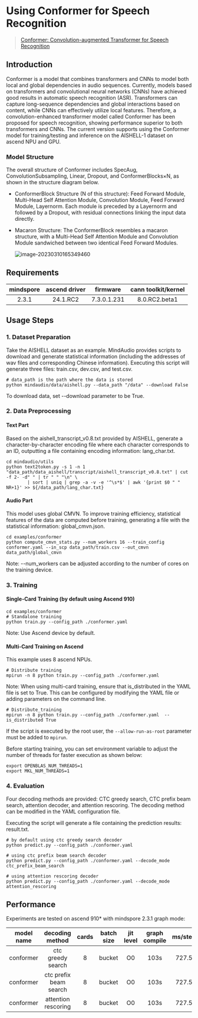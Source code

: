 # Using Conformer for Speech Recognition

> [Conformer: Convolution-augmented Transformer for Speech Recognition](https://arxiv.org/abs/2005.08100)

## Introduction

Conformer is a model that combines transformers and CNNs to model both local and global dependencies in audio sequences. Currently, models based on transformers and convolutional neural networks (CNNs) have achieved good results in automatic speech recognition (ASR). Transformers can capture long-sequence dependencies and global interactions based on content, while CNNs can effectively utilize local features. Therefore, a convolution-enhanced transformer model called Conformer has been proposed for speech recognition, showing performance superior to both transformers and CNNs. The current version supports using the Conformer model for training/testing and inference on the AISHELL-1 dataset on ascend NPU and GPU.

### Model Structure

The overall structure of Conformer includes SpecAug, ConvolutionSubsampling, Linear, Dropout, and ConformerBlocks×N, as shown in the structure diagram below.

- ConformerBlock Structure (N of this structure): Feed Forward Module, Multi-Head Self Attention Module, Convolution Module, Feed Forward Module, Layernorm. Each module is preceded by a Layernorm and followed by a Dropout, with residual connections linking the input data directly.

- Macaron Structure: The ConformerBlock resembles a macaron structure, with a Multi-Head Self Attention Module and Convolution Module sandwiched between two identical Feed Forward Modules.

  ![image-20230310165349460](https://raw.githubusercontent.com/mindspore-lab/mindaudio/main/tests/result/conformer.png)

## Requirements
| mindspore     |   ascend driver        | firmware     |  cann toolkit/kernel    |
|:-------------:|:----------------------:|:------------:|:-----------------------:|
|     2.3.1     |   24.1.RC2             | 7.3.0.1.231  |  8.0.RC2.beta1          |



## Usage Steps

### 1. Dataset Preparation

Take the AISHELL dataset as an example. MindAudio provides scripts to download and generate statistical information (including the addresses of wav files and corresponding Chinese information). Executing this script will generate three files: train.csv, dev.csv, and test.csv.

```shell
# data_path is the path where the data is stored
python mindaudio/data/aishell.py --data_path "/data" --download False
```

To download data, set --download parameter to be True.

### 2. Data Preprocessing

#### Text Part

Based on the aishell_transcript_v0.8.txt provided by AISHELL, generate a character-by-character encoding file where each character corresponds to an ID, outputting a file containing encoding information: lang_char.txt.

```shell
cd mindaudio/utils
python text2token.py -s 1 -n 1 "data_path/data_aishell/transcript/aishell_transcript_v0.8.txt" | cut -f 2- -d" " | tr " " "\n" \
        | sort | uniq | grep -a -v -e '^\s*$' | awk '{print $0 " " NR+1}' >> ${/data_path/lang_char.txt}
```

#### Audio Part

This model uses global CMVN. To improve training efficiency, statistical features of the data are computed before training, generating a file with the statistical information: global_cmvn.json.

```shell
cd examples/conformer
python compute_cmvn_stats.py --num_workers 16 --train_config conformer.yaml --in_scp data_path/train.csv --out_cmvn data_path/global_cmvn
```

Note: --num_workers can be adjusted according to the number of cores on the training device.

### 3. Training

#### Single-Card Training (by default using Ascend 910)
```shell
cd examples/conformer
# Standalone training
python train.py --config_path ./conformer.yaml
```

Note: Use Ascend device by default.

#### Multi-Card Training on Ascend

This example uses 8 ascend NPUs.
```shell
# Distribute training
mpirun -n 8 python train.py --config_path ./conformer.yaml
```
Note:
When using multi-card training, ensure that is_distributed in the YAML file is set to True. This can be configured by modifying the YAML file or adding parameters on the command line.

```shell
# Distribute_training
mpirun -n 8 python train.py --config_path ./conformer.yaml  --is_distributed True
```
If the script is executed by the root user, the `--allow-run-as-root` parameter must be added to `mpirun`.


Before starting training, you can set environment variable to adjust the number of threads for faster execution as shown below:

```shell
export OPENBLAS_NUM_THREADS=1
export MKL_NUM_THREADS=1
```



### 4. Evaluation

Four decoding methods are provided: CTC greedy search, CTC prefix beam search, attention decoder, and attention rescoring. The decoding method can be modified in the YAML configuration file.

Executing the script will generate a file containing the prediction results: result.txt.
```shell
# by default using ctc greedy search decoder
python predict.py --config_path ./conformer.yaml

# using ctc prefix beam search decoder
python predict.py --config_path ./conformer.yaml --decode_mode ctc_prefix_beam_search

# using attention rescoring decoder
python predict.py --config_path ./conformer.yaml --decode_mode attention_rescoring
```


## Performance

Experiments are tested on ascend 910* with mindspore 2.3.1 graph mode:

| model name|     decoding method   | cards | batch size | jit level | graph compile | ms/step | cer | recipe | weight |
|:---------:|:---------------------:|:-----:|:----------:|:---------:|:-------------:|:-------:|:---:|:------:|:-----:|
| conformer |ctc greedy search      |   8   |  bucket    |     O0    |   103s        | 727.5   | 5.62 |[conformer.yaml](https://github.com/mindspore-lab/mindaudio/blob/main/examples/conformer/conformer.yaml)  |[weights](https://download-mindspore.osinfra.cn/toolkits/mindaudio/conformer/conformer_avg_30-692d57b3-910v2.ckpt)     |
| conformer |ctc prefix beam search |   8   |  bucket    |     O0    |   103s        | 727.5   | 5.62 |[conformer.yaml](https://github.com/mindspore-lab/mindaudio/blob/main/examples/conformer/conformer.yaml)  |[weights](https://download-mindspore.osinfra.cn/toolkits/mindaudio/conformer/conformer_avg_30-692d57b3-910v2.ckpt)     |
| conformer |attention rescoring    |   8   |  bucket    |     O0    |   103s        | 727.5   | 5.12 |[conformer.yaml](https://github.com/mindspore-lab/mindaudio/blob/main/examples/conformer/conformer.yaml)  |[weights](https://download-mindspore.osinfra.cn/toolkits/mindaudio/conformer/conformer_avg_30-692d57b3-910v2.ckpt)     |
